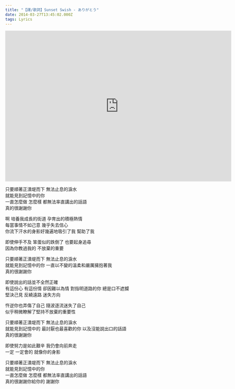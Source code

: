 ```yaml
---
title: "【譯/歌詞】Sunset Swish - ありがとう"
date: 2014-03-27T13:45:02.000Z
tags: Lyrics
---
```


<iframe width="720" height="480" src="https://www.youtube.com/embed/IXAUuqs1_2U" frameborder="0" allow="accelerometer; autoplay; clipboard-write; encrypted-media; gyroscope; picture-in-picture" allowfullscreen></iframe>

只要順著正潰堤而下 無法止息的淚水
<br>就能見到記憶中的你
<br>一直怎麼做 怎麼樣 都無法率直講出的話語
<br>真的很謝謝你

啊 培養我成長的街道 孕育出的積極熱情
<br>每當事情不如己意 幾乎失去信心
<br>你流下汗水的身影好幾遍地吸引了我 幫助了我

即使伸手不及 笨蛋似的跌倒了 也要起身追尋
<br>因為你教過我的 不放棄的重要

只要順著正潰堤而下 無法止息的淚水
<br>就能見到記憶中的你 一直以不變的溫柔和嚴厲擁抱著我
<br>真的很謝謝你

即使說出的話並不全然正確
<br>有這份心 有這份情 卻因難以為情 對指明道路的你 總是口不遮攔
<br>堅決己見 反繞遠路 迷失方向

忤逆你也弄傷了自己 隨波逐流迷失了自己
<br>似乎稍微瞭解了堅持不放棄的重要性

只要順著正潰堤而下 無法止息的淚水
<br>就能見到記憶中的 最討厭也最喜歡的你 以及沒能說出口的話語
<br>真的很謝謝你

即使努力是如此艱辛 我仍會向前奔走
<br>一定 一定會的 就像你的身影

只要順著正潰堤而下 無法止息的淚水
<br>就能見到記憶中的你
<br>一直怎麼做 怎麼樣 都無法率直講出的話語
<br>真的很謝謝你給你的 謝謝你
